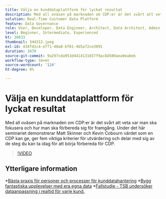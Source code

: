 ```yaml
---
title: Välja en kunddataplattform för lyckat resultat
description: Med all oväsen på marknaden om CDP:er är det svårt att veta var man ska fokusera och hur man ska förbereda sig för framgång.
solution: Real-Time Customer Data Platform
feature: Data Governance
role: User, Developer, Data Engineer, Architect, Data Architect, Admin, Leader
level: Beginner, Intermediate, Experienced
kt: 10633
thumbnail: 344312.jpeg
exl-id: 434fd1c4-e7f1-40a8-bf61-4b5a72ce3091
duration: 3479
source-git-commit: 9a297cda953d4414131657f9ac84580aea0eabeb
workflow-type: tm+mt
source-wordcount: '124'
ht-degree: 0%

---
```


# Välja en kunddataplattform för lyckat resultat

Med all oväsen på marknaden om CDP:er är det svårt att veta var man ska fokusera och hur man ska förbereda sig för framgång. Under det här seminariet demonstrerar Matt Skinner och Kevin Cobourn värdet som en CDP kan ge, ger fem viktiga kriterier för utvärdering och delar med sig av de steg du kan ta idag för att börja förbereda för CDP.

>[!VIDEO](https://video.tv.adobe.com/v/344312/?quality=12&learn=on)

## Ytterligare information

*[Bästa praxis för personer och processer för kunddatahantering](people-and-process.md)
*[Bygg fantastiska upplevelser med era egna data](https://experienceleague.adobe.com/docs/events/customer-data-management-voices-recordings/industry/build-superb-experiences-with-your-first-party-data.html)
*[Fallstudie - TSB undersöker dataanpassning i realtid för varje kund.](https://business.adobe.com/customer-success-stories/tsb-case-study.html)
